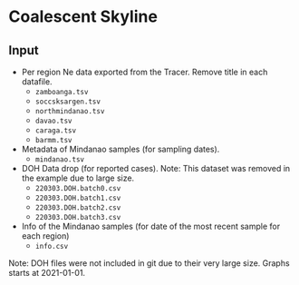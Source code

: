 # Coalescent Skyline
## Input

* Per region Ne data exported from the Tracer. Remove title in each datafile.
  * `zamboanga.tsv`
  * `soccsksargen.tsv`
  * `northmindanao.tsv`
  * `davao.tsv`
  * `caraga.tsv`
  * `barmm.tsv`
* Metadata of Mindanao samples (for sampling dates).
  * `mindanao.tsv`
* DOH Data drop (for reported cases). Note: This dataset was removed in the example due to large size.
  * `220303.DOH.batch0.csv`
  * `220303.DOH.batch1.csv`
  * `220303.DOH.batch2.csv`
  * `220303.DOH.batch3.csv`
* Info of the Mindanao samples (for date of the most recent sample for each region)
  * `info.csv`

Note: DOH files were not included in git due to their very large size. Graphs starts at 2021-01-01. 
